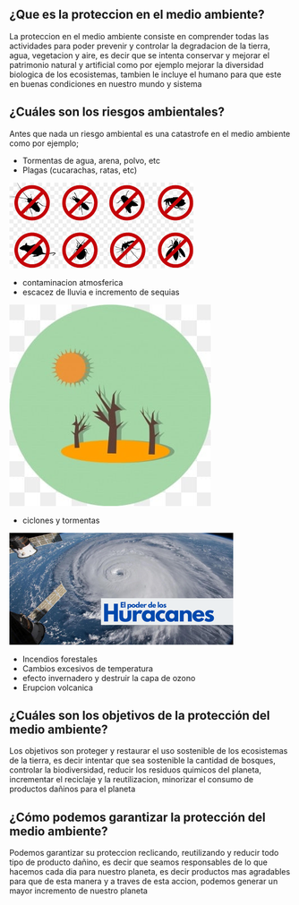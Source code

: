 ## ¿Que es la proteccion en el medio ambiente?
La proteccion en el medio ambiente consiste en comprender todas las actividades para poder prevenir y controlar la degradacion de la tierra, agua, vegetacion y aire, es decir que se intenta conservar y mejorar el patrimonio natural y artificial como por ejemplo mejorar la diversidad biologica de los ecosistemas, tambien le incluye el humano para que este en buenas condiciones en nuestro mundo y sistema 

## ¿Cuáles son los riesgos ambientales?
Antes que nada un riesgo ambiental es una catastrofe en el medio ambiente como por ejemplo;
- Tormentas de agua, arena, polvo, etc
- Plagas (cucarachas, ratas, etc)

![image](plagas.png)

- contaminacion atmosferica
- escacez de lluvia e incremento de sequias

![image](sequias.jpg) 

- ciclones y tormentas 

![image](ciclones.png)

- Incendios forestales 
- Cambios excesivos de temperatura
- efecto invernadero y destruir la capa de ozono
- Erupcion volcanica
## ¿Cuáles son los objetivos de la protección del medio ambiente?
Los objetivos son proteger y restaurar el uso sostenible de los ecosistemas de la tierra, es decir intentar que sea sostenible la cantidad de bosques, controlar la biodiversidad, reducir los residuos quimicos del planeta, incrementar el reciclaje y la reutilizacion, minorizar el consumo de productos dañinos para el planeta 
## ¿Cómo podemos garantizar la protección del medio ambiente?
Podemos garantizar su proteccion reclicando, reutilizando y reducir todo tipo de producto dañino, es decir que seamos responsables de lo que hacemos cada dia para nuestro planeta, es decir productos mas agradables para que de esta manera y a traves de esta accion, podemos generar un mayor incremento de nuestro planeta 






